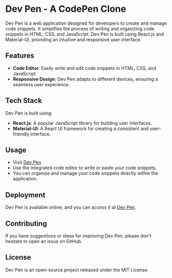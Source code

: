 # Dev Pen - A CodePen Clone

Dev Pen is a web application designed for developers to create and manage code snippets. It simplifies the process of writing and organizing code snippets in HTML, CSS, and JavaScript. Dev Pen is built using React.js and Material-UI, providing an intuitive and responsive user interface.

## Features

- **Code Editor**: Easily write and edit code snippets in HTML, CSS, and JavaScript.
- **Responsive Design**: Dev Pen adapts to different devices, ensuring a seamless user experience.

## Tech Stack

Dev Pen is built using:

- **React.js**: A popular JavaScript library for building user interfaces.
- **Material-UI**: A React UI framework for creating a consistent and user-friendly interface.

## Usage

- Visit [Dev Pen](https://dev-pen.netlify.app/)
- Use the integrated code editor to write or paste your code snippets.
- You can organize and manage your code snippets directly within the application.

## Deployment

Dev Pen is available online, and you can access it at [Dev Pen](https://dev-pen.netlify.app/).

## Contributing

If you have suggestions or ideas for improving Dev Pen, please don't hesitate to open an issue on GitHub.

## License

Dev Pen is an open-source project released under the MIT License.
